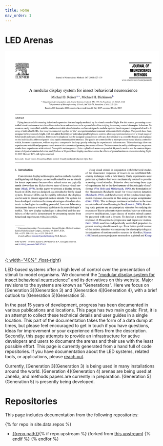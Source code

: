 ```yaml
---
title: Home
nav_order: 1
---
```


# LED Arenas

[![A modular display system for insect behavioral neuroscience](assets/Reiser2008.png){: width="40%" .float-right}](https://doi.org/10.1016/j.jneumeth.2007.07.019)

LED-based systems offer a high level of control over the presentation of stimuli to model organisms. We document the ["modular display system for insect behavioral neuroscience"](https://doi.org/10.1016/j.jneumeth.2007.07.019) and its derivatives on this website. Major revisions to the systems are known as "Generations". Here we focus on [Generation 3](Generation 3) and [Generation 4](Generation 4), with a brief outlook to [Generation 5](Generation 5).

In the past 15 years of development, progress has been documented in various publications and locations. This page has two main goals: First, it is an attempt to collect these technical details and user guides in a single location. This part of the documentation takes the form of a data dump at times, but please feel encouraged to get in touch if you have questions, ideas for improvement or your experience differs from the description. Secondly, this page attempts to provide an infrastructure for active developers and users to document the arenas and their use with the least possible effort. This page is currently generated from a hand full of code repositories. If you have documentation about the LED systems, related tools, or applications, please [reach out](Contact).

Currently, [Generation 3](Generation 3) is being used in many installations around the world. [Generation 4](Generation 4) arenas are being used at Janelia, and methods papers are currently in preparation. [Generation 5](Generation 5) is presently being developed.

# Repositories

This page includes documentation from the following repositories:

{% for repo in site.data.repos %}
- [{{repo.path}}]({{repo.url}}){% if repo.upstream %} (forked from [this upstream]({{repo.upstream}})) {% endif %}
{% endfor %}
